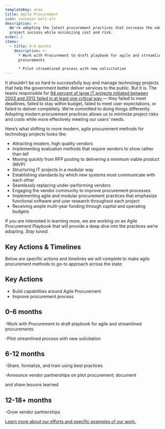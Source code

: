 ```yaml
---
templateKey: area
title: Agile Procurement
icon: conveyor-belt-alt
description: >-
  We're adopting the latest procurement practices that increase the odds of
  project success while minimizing cost and risk.
order: 2
items:
  - title: 0-6 months
    description: >-
      * Work with Procurement to draft playbook for agile and streamlined
      procurements

      * Pilot streamlined process with new solicitation
---
```

It shouldn’t be so hard to successfully buy and manage technology projects that help the government better deliver services to the public. But it is. The teams responsible for [94 percent of large IT projects initiated between 2003 and 2012 failed in at least one critical way ](https://www.brookings.edu/blog/techtank/2015/08/25/doomed-challenges-and-solutions-to-government-it-projects/)— they failed to meet deadlines, failed to stay within budget, failed to meet user expectations, or failed to deliver completely. We’re committed to doing things differently. Adopting modern procurement practices allows us to minimize project risks and costs while more effectively meeting our users’ needs.

Here’s what shifting to more modern, agile procurement methods for technology projects looks like:  

* Attracting modern, high quality vendors
* Implementing evaluation methods that require vendors to show rather than tell
* Moving quickly from RFP posting to delivering a minimum viable product (MVP)
* Structuring IT projects in a modular way
* Establishing standards by which new systems must communicate with each other
* Seamlessly replacing under-performing vendors
* Engaging the vendor community to improve procurement processes
* Implementing agile and modular procurement practices that emphasize functional software and user research throughout each project
* Receiving ample multi-year funding through capital and operating budgets

If you are interested in learning more, we are working on an Agile Procurement Playbook that will provide a deep dive into the practices we’re adopting. _Stay tuned._ 

## Key Actions &  Timelines

Below are specific actions and timelines we will complete to make agile procurement methods to go-to approach across the state: 

## Key Actions

* Build capabilities around Agile Procurement
* Improve procurement process

## 0-6 months

\-Work with Procurement to draft playbook for agile and streamlined procurements

\-Pilot streamlined process with new solicitation

## 6-12 months

\-Share, formalize, and train using best practices

\-Announce vendor partnerships on pilot procurement; document

and share lessons learned

## 12-18+ months

\-Grow vendor partnerships

[Learn more about our efforts and specific examples of our work.](https://mountain-laurel.netlify.com/work/)
